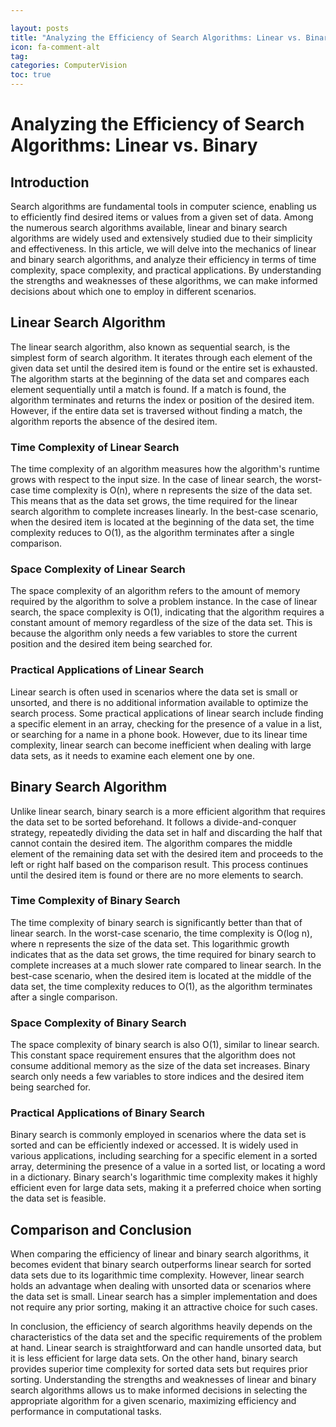 ```yaml
---

layout: posts
title: "Analyzing the Efficiency of Search Algorithms: Linear vs. Binary"
icon: fa-comment-alt
tag:      
categories: ComputerVision
toc: true
---
```




# Analyzing the Efficiency of Search Algorithms: Linear vs. Binary

## Introduction
Search algorithms are fundamental tools in computer science, enabling us to efficiently find desired items or values from a given set of data. Among the numerous search algorithms available, linear and binary search algorithms are widely used and extensively studied due to their simplicity and effectiveness. In this article, we will delve into the mechanics of linear and binary search algorithms, and analyze their efficiency in terms of time complexity, space complexity, and practical applications. By understanding the strengths and weaknesses of these algorithms, we can make informed decisions about which one to employ in different scenarios.

## Linear Search Algorithm
The linear search algorithm, also known as sequential search, is the simplest form of search algorithm. It iterates through each element of the given data set until the desired item is found or the entire set is exhausted. The algorithm starts at the beginning of the data set and compares each element sequentially until a match is found. If a match is found, the algorithm terminates and returns the index or position of the desired item. However, if the entire data set is traversed without finding a match, the algorithm reports the absence of the desired item.

### Time Complexity of Linear Search
The time complexity of an algorithm measures how the algorithm's runtime grows with respect to the input size. In the case of linear search, the worst-case time complexity is O(n), where n represents the size of the data set. This means that as the data set grows, the time required for the linear search algorithm to complete increases linearly. In the best-case scenario, when the desired item is located at the beginning of the data set, the time complexity reduces to O(1), as the algorithm terminates after a single comparison.

### Space Complexity of Linear Search
The space complexity of an algorithm refers to the amount of memory required by the algorithm to solve a problem instance. In the case of linear search, the space complexity is O(1), indicating that the algorithm requires a constant amount of memory regardless of the size of the data set. This is because the algorithm only needs a few variables to store the current position and the desired item being searched for.

### Practical Applications of Linear Search
Linear search is often used in scenarios where the data set is small or unsorted, and there is no additional information available to optimize the search process. Some practical applications of linear search include finding a specific element in an array, checking for the presence of a value in a list, or searching for a name in a phone book. However, due to its linear time complexity, linear search can become inefficient when dealing with large data sets, as it needs to examine each element one by one.

## Binary Search Algorithm
Unlike linear search, binary search is a more efficient algorithm that requires the data set to be sorted beforehand. It follows a divide-and-conquer strategy, repeatedly dividing the data set in half and discarding the half that cannot contain the desired item. The algorithm compares the middle element of the remaining data set with the desired item and proceeds to the left or right half based on the comparison result. This process continues until the desired item is found or there are no more elements to search.

### Time Complexity of Binary Search
The time complexity of binary search is significantly better than that of linear search. In the worst-case scenario, the time complexity is O(log n), where n represents the size of the data set. This logarithmic growth indicates that as the data set grows, the time required for binary search to complete increases at a much slower rate compared to linear search. In the best-case scenario, when the desired item is located at the middle of the data set, the time complexity reduces to O(1), as the algorithm terminates after a single comparison.

### Space Complexity of Binary Search
The space complexity of binary search is also O(1), similar to linear search. This constant space requirement ensures that the algorithm does not consume additional memory as the size of the data set increases. Binary search only needs a few variables to store indices and the desired item being searched for.

### Practical Applications of Binary Search
Binary search is commonly employed in scenarios where the data set is sorted and can be efficiently indexed or accessed. It is widely used in various applications, including searching for a specific element in a sorted array, determining the presence of a value in a sorted list, or locating a word in a dictionary. Binary search's logarithmic time complexity makes it highly efficient even for large data sets, making it a preferred choice when sorting the data set is feasible.

## Comparison and Conclusion
When comparing the efficiency of linear and binary search algorithms, it becomes evident that binary search outperforms linear search for sorted data sets due to its logarithmic time complexity. However, linear search holds an advantage when dealing with unsorted data or scenarios where the data set is small. Linear search has a simpler implementation and does not require any prior sorting, making it an attractive choice for such cases.

In conclusion, the efficiency of search algorithms heavily depends on the characteristics of the data set and the specific requirements of the problem at hand. Linear search is straightforward and can handle unsorted data, but it is less efficient for large data sets. On the other hand, binary search provides superior time complexity for sorted data sets but requires prior sorting. Understanding the strengths and weaknesses of linear and binary search algorithms allows us to make informed decisions in selecting the appropriate algorithm for a given scenario, maximizing efficiency and performance in computational tasks.